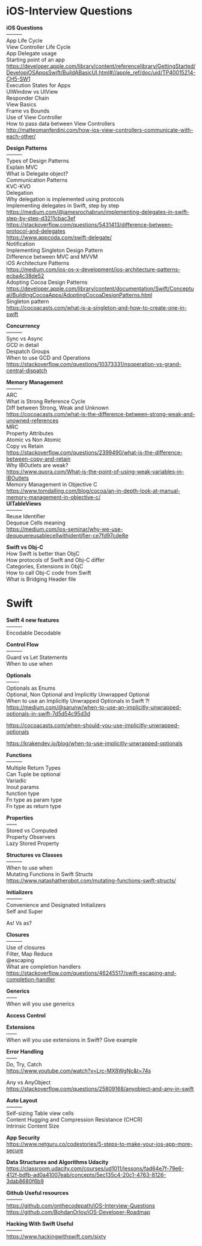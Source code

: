# iOS-Interview Questions

<b>iOS Questions</b> <br />
——— <br />
App Life Cycle <br />
View Controller Life Cycle <br />
App Delegate usage <br />
Starting point of an app <br />
https://developer.apple.com/library/content/referencelibrary/GettingStarted/DevelopiOSAppsSwift/BuildABasicUI.html#//apple_ref/doc/uid/TP40015214-CH5-SW1 <br />
Execution States for Apps <br />
UIWindow vs UIView <br />
Responder Chain <br />
View Basics <br />
Frame vs Bounds <br />
Use of View Controller <br />
How to pass data between View Controllers <br />
http://matteomanferdini.com/how-ios-view-controllers-communicate-with-each-other/

<b>Design Patterns</b> <br />
——— <br />
Types of Design Patterns <br />
Explain MVC <br />
What is Delegate object? <br />
Communication Patterns <br />
KVC-KVO <br />
Delegation <br />
Why delegation is implemented using protocols <br />
Implementing delegates in Swift, step by step <br />
https://medium.com/@jamesrochabrun/implementing-delegates-in-swift-step-by-step-d3211cbac3ef <br />
https://stackoverflow.com/questions/5431413/difference-between-protocol-and-delegates <br />
https://www.appcoda.com/swift-delegate/ <br />
Notification <br />
Implementing Singleton Design Pattern<br />
Difference between MVC and MVVM<br />
iOS Architecture Patterns <br />
https://medium.com/ios-os-x-development/ios-architecture-patterns-ecba4c38de52<br />
Adopting Cocoa Design Patterns <br />
https://developer.apple.com/library/content/documentation/Swift/Conceptual/BuildingCocoaApps/AdoptingCocoaDesignPatterns.html<br />
Singleton pattern <br />
https://cocoacasts.com/what-is-a-singleton-and-how-to-create-one-in-swift <br />


<b>Concurrency</b> <br />
——— <br />
Sync vs Async <br />
GCD in detail <br />
Despatch Groups <br />
When to use GCD and Operations <br />
https://stackoverflow.com/questions/10373331/nsoperation-vs-grand-central-dispatch <br />

<b>Memory Management</b> <br />
——— <br />
ARC <br />
What is Strong Reference Cycle <br />
Diff between Strong, Weak and Unknown <br />
https://cocoacasts.com/what-is-the-difference-between-strong-weak-and-unowned-references<br />
MRC <br />
Property Attributes <br />
Atomic vs Non Atomic <br />
Copy vs Retain <br />
https://stackoverflow.com/questions/2399490/what-is-the-difference-between-copy-and-retain<br />
Why IBOutlets are weak?<br />
https://www.quora.com/What-is-the-point-of-using-weak-variables-in-IBOutlets<br />
Memory Management in Objective C <br />
https://www.tomdalling.com/blog/cocoa/an-in-depth-look-at-manual-memory-management-in-objective-c/<br />
<b>UITableViews</b> <br />
——— <br />
Reuse Identifier <br />
Dequeue Cells meaning <br /> https://medium.com/ios-seminar/why-we-use-dequeuereusablecellwithidentifier-ce7fd97cde8e

<b>Swift vs Obj-C</b> <br />
How Swift is better than ObjC<br />
How protocols of Swift and Obj-C differ<br />
Categories, Extensions in ObjC<br />
How to call Obj-C code from Swift<br />
What is Bridging Header file<br />

Swift
=======

<b>Swift 4 new features</b> <br />
——— <br />
Encodable Decodable <br />

<b>Control Flow</b> <br />
——— <br />
Guard vs Let Statements <br />
When to use when <br />

<b>Optionals </b> <br />
——- <br />
Optionals as Enums <br />
Optional, Non Optional and Implicitly Unwrapped Optional <br />
When to use an Implicitly Unwrapped Optionals in Swift ?! <br />
https://medium.com/@sarunw/when-to-use-an-implicitly-unwrapped-optionals-in-swift-7d5d54c95d3d <br />

https://cocoacasts.com/when-should-you-use-implicitly-unwrapped-optionals <br />

https://krakendev.io/blog/when-to-use-implicitly-unwrapped-optionals <br />

<b>Functions </b><br />
——— <br />
Multiple Return Types <br />
Can Tuple be optional <br />
Variadic <br />
Inout params <br />
function type <br />
Fn type as param type <br />
Fn type as return type <br />

<b>Properties</b> <br />
—— <br />
Stored vs Computed <br />
Property Observers <br />
Lazy Stored Property <br />

<b>Structures vs Classes </b> <br />
——— <br />
When to use when <br />
Mutating Functions in Swift Structs <br />
https://www.natashatherobot.com/mutating-functions-swift-structs/<br />

<b>Initializers </b><br />
——— <br />
Convenience and Designated Initializers <br />
Self and Super <br />

As! Vs as? <br />

<b>Closures </b><br />
——— <br />
Use of closures <br />
Filter, Map Reduce <br />
@escaping <br />
What are completion handlers <br />
https://stackoverflow.com/questions/46245517/swift-escaping-and-completion-handler

<b>Generics</b> <br />
—— <br />
When will you use generics <br />

<b>Access Control </b><br />

<b>Extensions</b> <br />
—— <br />
When will you use extensions in Swift? Give example <br />


<b>Error Handling</b> <br />
—— <br />
Do, Try, Catch  <br />
https://www.youtube.com/watch?v=Lrc-MX8WgNc&t=74s <br />

Any vs AnyObject <br />
https://stackoverflow.com/questions/25809168/anyobject-and-any-in-swift

<b>Auto Layout</b> <br />
——— <br />
Self-sizing Table view cells <br />
Content Hugging and Compression Resistance (CHCR) <br />
Intrinsic Content Size <br />

<b>App Security</b> <br />
https://www.netguru.co/codestories/5-steps-to-make-your-ios-app-more-secure

<b>Data Structures and Algorithms Udacity</b> <br />
https://classroom.udacity.com/courses/ud1011/lessons/fad64e7f-79e6-412f-bdfb-ad0a41007eab/concepts/5ec135c4-20c1-4763-8126-3dab8680f6b9

<b>Github Useful resources</b> <br />
———<br />
https://github.com/onthecodepath/iOS-Interview-Questions <br />
https://github.com/BohdanOrlov/iOS-Developer-Roadmap

<b>Hacking With Swift Useful</b> <br />
———<br />
https://www.hackingwithswift.com/sixty
